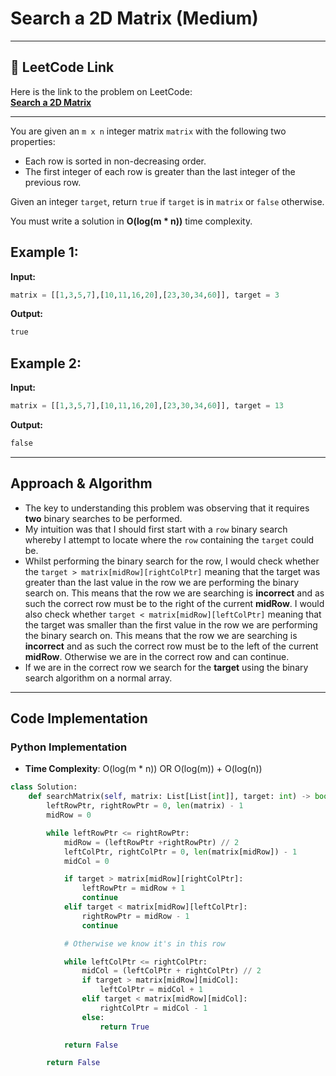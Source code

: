 # Search a 2D Matrix (Medium)

---

## 🔗 LeetCode Link

Here is the link to the problem on LeetCode:  
[**Search a 2D Matrix**](https://leetcode.com/problems/search-a-2d-matrix/)

---

You are given an `m x n` integer matrix `matrix` with the following two properties:

- Each row is sorted in non-decreasing order.
- The first integer of each row is greater than the last integer of the previous row.

Given an integer `target`, return `true` if `target` is in `matrix` or `false` otherwise.

You must write a solution in **O(log(m \* n))** time complexity.

## Example 1:

**Input:**

```python
matrix = [[1,3,5,7],[10,11,16,20],[23,30,34,60]], target = 3
```

**Output:**

```python
true
```

## Example 2:

**Input:**

```python
matrix = [[1,3,5,7],[10,11,16,20],[23,30,34,60]], target = 13
```

**Output:**

```python
false
```

---

## Approach & Algorithm

- The key to understanding this problem was observing that it requires **two** binary searches to be performed.
- My intuition was that I should first start with a `row` binary search whereby I attempt to locate where the `row` containing the `target` could be.
- Whilst performing the binary search for the row, I would check whether the `target > matrix[midRow][rightColPtr]` meaning that the target was greater than the last value in the row we are performing the binary search on. This means that the row we are searching is **incorrect** and as such the correct row must be to the right of the current **midRow**. I would also check whether `target < matrix[midRow][leftColPtr]` meaning that the target was smaller than the first value in the row we are performing the binary search on. This means that the row we are searching is **incorrect** and as such the correct row must be to the left of the current **midRow**. Otherwise we are in the correct row and can continue.
- If we are in the correct row we search for the **target** using the binary search algorithm on a normal array.

---

## Code Implementation

### Python Implementation

- **Time Complexity**: O(log(m \* n)) OR O(log(m)) + O(log(n))

```python
class Solution:
    def searchMatrix(self, matrix: List[List[int]], target: int) -> bool:
        leftRowPtr, rightRowPtr = 0, len(matrix) - 1
        midRow = 0

        while leftRowPtr <= rightRowPtr:
            midRow = (leftRowPtr +rightRowPtr) // 2
            leftColPtr, rightColPtr = 0, len(matrix[midRow]) - 1
            midCol = 0

            if target > matrix[midRow][rightColPtr]:
                leftRowPtr = midRow + 1
                continue
            elif target < matrix[midRow][leftColPtr]:
                rightRowPtr = midRow - 1
                continue

            # Otherwise we know it's in this row

            while leftColPtr <= rightColPtr:
                midCol = (leftColPtr + rightColPtr) // 2
                if target > matrix[midRow][midCol]:
                    leftColPtr = midCol + 1
                elif target < matrix[midRow][midCol]:
                    rightColPtr = midCol - 1
                else:
                    return True

            return False

        return False
```
